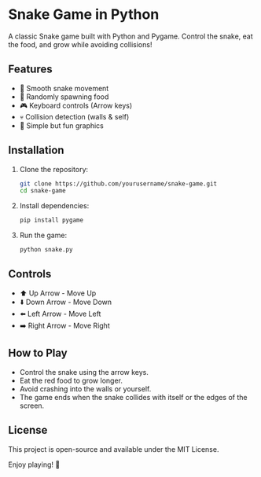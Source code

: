 # Snake Game in Python

A classic Snake game built with Python and Pygame. Control the snake, eat the food, and grow while avoiding collisions!

## Features
- 🐍 Smooth snake movement
- 🍎 Randomly spawning food
- 🎮 Keyboard controls (Arrow keys)
- 💀 Collision detection (walls & self)
- 🎨 Simple but fun graphics 

## Installation
1. Clone the repository: 
   ```sh
   git clone https://github.com/yourusername/snake-game.git
   cd snake-game
   ```
2. Install dependencies: 
   ```sh  
   pip install pygame  
   ``` 
3. Run the game:
   ```sh
   python snake.py
   ```

## Controls
- ⬆️ Up Arrow - Move Up
- ⬇️ Down Arrow - Move Down
- ⬅️ Left Arrow - Move Left
- ➡️ Right Arrow - Move Right

## How to Play
- Control the snake using the arrow keys.
- Eat the red food to grow longer.
- Avoid crashing into the walls or yourself.
- The game ends when the snake collides with itself or the edges of the screen.

## License
This project is open-source and available under the MIT License.

Enjoy playing! 🚀
